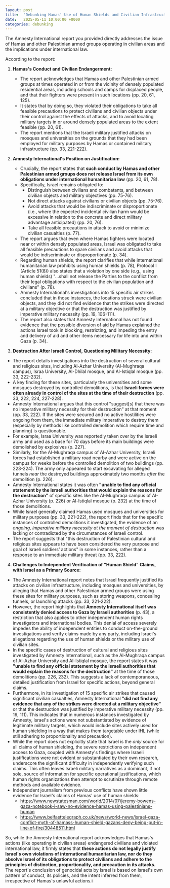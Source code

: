 ```yaml
---
layout: post
title:  "Debunking Hamas' Use of Human Shields and Civilian Infrastructure"
date:   2025-05-11 10:00:00 +0000
categories: debunking
---
```

The Amnesty International report you provided directly addresses the issue of Hamas and other Palestinian armed groups operating in civilian areas and the implications under international law.

According to the report:

1.  **Hamas's Conduct and Civilian Endangerment:**
    *   The report acknowledges that Hamas and other Palestinian armed groups at times operated in or from the vicinity of densely populated residential areas, including schools and camps for displaced people, and that their fighters were present in such locations (pp. 20, 61, 125).
    *   It states that by doing so, they violated their obligations to take all feasible precautions to protect civilians and civilian objects under their control against the effects of attacks, and to avoid locating military targets in or around densely populated areas to the extent feasible (pp. 20, 61).
    *   The report mentions that the Israeli military justified attacks on mosques and universities on the grounds that they had been employed for military purposes by Hamas or contained military infrastructure (pp. 33, 221-222).

2.  **Amnesty International's Position on Justification:**
    *   Crucially, the report states that **such conduct by Hamas and other Palestinian armed groups does not release Israel from its own obligations under international humanitarian law** (pp. 20, 61, 78).
    *   Specifically, Israel remains obligated to:
        *   Distinguish between civilians and combatants, and between civilian objects and military objectives (pp. 75-76).
        *   Not direct attacks against civilians or civilian objects (pp. 75-76).
        *   Avoid attacks that would be indiscriminate or disproportionate (i.e., where the expected incidental civilian harm would be excessive in relation to the concrete and direct military advantage anticipated) (pp. 20, 76).
        *   Take all feasible precautions in attack to avoid or minimize civilian casualties (p. 77).
    *   The report argues that even where Hamas fighters were located near or within densely populated areas, Israel was obligated to take all feasible precautions to spare civilians and avoid attacks that would be indiscriminate or disproportionate (p. 34).
    *   Regarding human shields, the report clarifies that while international humanitarian law prohibits using human shields (p. 78), Protocol I (Article 51(8)) also states that a violation by one side (e.g., using human shields) "...shall not release the Parties to the conflict from their legal obligations with respect to the civilian population and civilians" (p. 78).
    *   Amnesty International's investigations into 15 specific air strikes concluded that in those instances, the locations struck were civilian objects, and they did not find evidence that the strikes were directed at a military objective or that the destruction was justified by imperative military necessity (pp. 19, 106-111).
    *   The report also states that Amnesty International has not found evidence that the possible diversion of aid by Hamas explained the actions Israel took in blocking, restricting, and impeding the entry and delivery of aid and other items necessary for life into and within Gaza (p. 34).

3.   **Destruction After Israeli Control, Questioning Military Necessity:**
*   The report details investigations into the destruction of several cultural and religious sites, including Al-Azhar University (Al-Mughraqa campus), Israa University, Al-Dhilal mosque, and Al-Istiqlal mosque (pp. 33, 222-232).
*   A key finding for these sites, particularly the universities and some mosques destroyed by controlled demolitions, is that **Israeli forces were often already in control of the sites at the time of their destruction** (pp. 33, 222, 224, 227-228).
*   Amnesty International argues that this control "suggest[s] that there was no imperative military necessity for their destruction" at that moment (pp. 33, 222). If the sites were secured and no active hostilities were ongoing from them, the immediate military imperative to destroy them (especially by methods like controlled demolition which require time and planning) is questionable.
*   For example, Israa University was reportedly taken over by the Israeli army and used as a base for 70 days before its main buildings were demolished by explosives (p. 227).
*   Similarly, for the Al-Mughraqa campus of Al-Azhar University, Israeli forces had established a military road nearby and were active on the campus for weeks before the controlled demolition of two buildings (pp. 223-224). The army only appeared to start excavating for alleged tunnels *near* the destroyed buildings approximately two months *after* the demolition (p. 226).
*   Amnesty International states it was often **"unable to find any official statement by the Israeli authorities that would explain the reasons for the destruction"** of specific sites like the Al-Mughraqa campus of Al-Azhar University (p. 226) or Al-Istiqlal mosque (p. 232) at the time of those demolitions.
*   While Israel generally claimed Hamas used mosques and universities for military purposes (pp. 33, 221-222), the report finds that for the specific instances of controlled demolitions it investigated, the evidence of an *ongoing, imperative military necessity at the moment of destruction* was lacking or contradicted by the circumstances of Israeli control.
*   The report suggests that "this destruction of Palestinian cultural and religious sites appears to have been considered the very purpose and goal of Israeli soldiers’ actions" in some instances, rather than a response to an immediate military threat (pp. 33, 222).

4.   **Challenges to Independent Verification of "Human Shield" Claims, with Israel as a Primary Source:**
*   The Amnesty International report notes that Israel frequently justified its attacks on civilian infrastructure, including mosques and universities, by alleging that Hamas and other Palestinian armed groups were using these sites for military purposes, such as storing weapons, concealing tunnels, or launching attacks (pp. 33, 221-222).
*   However, the report highlights that **Amnesty International itself was consistently denied access to Gaza by Israeli authorities** (p. 43), a restriction that also applies to other independent human rights investigators and international bodies. This denial of access severely impedes the ability of independent entities to conduct on-the-ground investigations and verify claims made by any party, including Israel's allegations regarding the use of human shields or the military use of civilian sites.
*   In the specific cases of destruction of cultural and religious sites investigated by Amnesty International, such as the Al-Mughraqa campus of Al-Azhar University and Al-Istiqlal mosque, the report states it was **"unable to find any official statement by the Israeli authorities that would explain the reasons for the destruction"** at the time of those demolitions (pp. 226, 232). This suggests a lack of contemporaneous, detailed justification from Israel for specific actions, beyond general claims.
*   Furthermore, in its investigation of 15 specific air strikes that caused significant civilian casualties, Amnesty International **"did not find any evidence that any of the strikes were directed at a military objective"** or that the destruction was justified by imperative military necessity (pp. 19, 111). This indicates that in numerous instances investigated by Amnesty, Israel's actions were not substantiated by evidence of legitimate military targets, which would include sites actively used for human shielding in a way that makes them targetable under IHL (while still adhering to proportionality and precaution).
*   While the report does not explicitly state that Israel is the *only* source for all claims of human shielding, the severe restrictions on independent access to Gaza, coupled with Amnesty's findings where Israeli justifications were not evident or substantiated by their own research, underscore the significant difficulty in independently verifying such claims. This often leaves Israeli military narratives as a dominant, if not sole, source of information for specific operational justifications, which human rights organizations then attempt to scrutinize through remote methods and available evidence.
*   Independent journalism from previous conflicts have shown little evidence for Israel's claims of Hamas' use of human shields:
    *   https://www.newstatesman.com/world/2014/07/jeremy-bowens-gaza-notebook-i-saw-no-evidence-hamas-using-palestinians-human
    *   https://www.belfasttelegraph.co.uk/news/world-news/israel-gaza-conflict-myth-of-hamass-human-shield-gazans-deny-being-put-in-line-of-fire/30448511.html


So, while the Amnesty International report acknowledges that Hamas's actions (like operating in civilian areas) endangered civilians and violated international law, it firmly states that **these actions do not legally justify Israel's own violations of international humanitarian law, nor do they absolve Israel of its obligations to protect civilians and adhere to the principles of distinction, proportionality, and precaution in its attacks.** The report's conclusion of genocidal acts by Israel is based on Israel's own pattern of conduct, its policies, and the intent inferred from them, irrespective of Hamas's unlawful actions.i
